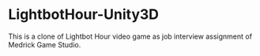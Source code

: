 # LightbotHour-Unity3D

This is a clone of Lightbot Hour video game as job interview assignment of Medrick Game Studio.
